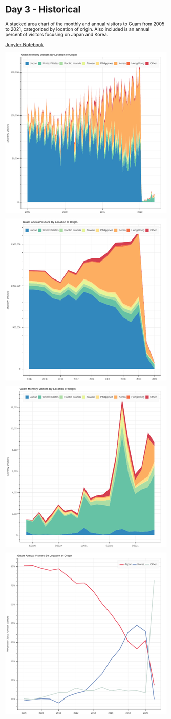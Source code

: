 # Day 3 - Historical

A stacked area chart of the monthly and annual visitors to Guam from 2005 to
2021, categorized by location of origin. Also included is an annual percent
of visitors focusing on Japan and Korea.

[Jupyter Notebook](day3.ipynb)

![Day 3 Monthly Visitors](guam_arrivals_monthly_2005_2021.png)

![Day 3 Annual Visitors](guam_arrivals_annual_2005_2021.png)

![Day 3 Monthly Visitors Since Coronavirus](guam_arrivals_monthly_2020_2021.png)

![Day 3 Annual Percent Visitors](guam_arrivals_annual_percent_2005_2021.png)
